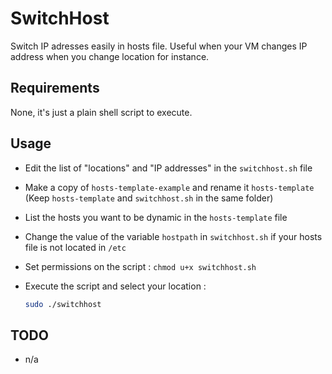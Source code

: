 # SwitchHost
Switch IP adresses easily in hosts file.
Useful when your VM changes IP address when you change location for instance.

## Requirements
None, it's just a plain shell script to execute.

## Usage
- Edit the list of "locations" and "IP addresses" in the `switchhost.sh` file
- Make a copy of `hosts-template-example` and rename it `hosts-template` (Keep `hosts-template` and `switchhost.sh` in the same folder)
- List the hosts you want to be dynamic in the `hosts-template` file
- Change the value of the variable `hostpath` in `switchhost.sh` if your hosts file is not located in `/etc`
- Set permissions on the script : `chmod u+x switchhost.sh`
- Execute the script and select your location :

    ```bash
    sudo ./switchhost
    ```

## TODO
- n/a